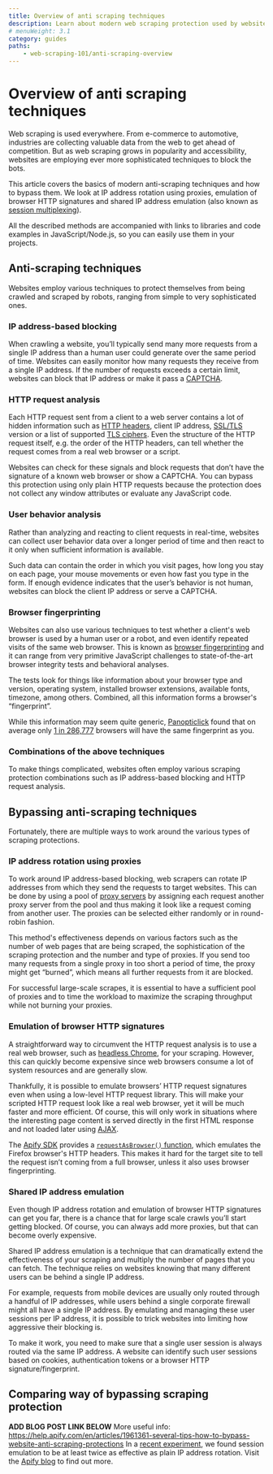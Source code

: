 ```yaml
---
title: Overview of anti scraping techniques
description: Learn about modern web scraping protection used by websites and how to bypass them. Scrape up to three times more pages by combining IP address rotation with per-IP-address storage.
# menuWeight: 3.1
category: guides
paths:
    - web-scraping-101/anti-scraping-overview
---
```


# Overview of anti scraping techniques

Web scraping is used everywhere. From e-commerce to automotive, industries are collecting valuable data from the web to get ahead of competition. But as web scraping grows in popularity and accessibility, websites are employing ever more sophisticated techniques to block the bots.

This article covers the basics of modern anti-scraping techniques and how to bypass them. We look at IP address rotation using proxies, emulation of browser HTTP signatures and shared IP address emulation (also known as [session multiplexing](https://en.wikipedia.org/wiki/Session_multiplexing)).

All the described methods are accompanied with links to libraries and code examples in JavaScript/Node.js, so you can easily use them in your projects.

## Anti-scraping techniques

Websites employ various techniques to protect themselves from being crawled and scraped by robots, ranging from simple to very sophisticated ones.

### IP address-based blocking

When crawling a website, you’ll typically send many more requests from a single IP address than a human user could generate over the same period of time. Websites can easily monitor how many requests they receive from a single IP address. If the number of requests exceeds a certain limit, websites can block that IP address or make it pass a [CAPTCHA](https://en.wikipedia.org/wiki/CAPTCHA).

### HTTP request analysis

Each HTTP request sent from a client to a web server contains a lot of hidden information such as
[HTTP headers](https://developer.mozilla.org/en-US/docs/Web/HTTP/Headers), client IP address,
[SSL/TLS](https://www.websecurity.digicert.com/security-topics/what-is-ssl-tls-https) version or a list of supported
[TLS ciphers](https://en.wikipedia.org/wiki/Cipher_suite). Even the structure of the HTTP request itself, e.g. the order of the HTTP headers, can tell whether the request comes from a real web browser or a script.

Websites can check for these signals and block requests that don’t have the signature of a known web browser or show a CAPTCHA. You can bypass this protection using only plain HTTP requests because the protection does not collect any window attributes or evaluate any JavaScript code.

### User behavior analysis

Rather than analyzing and reacting to client requests in real-time, websites can collect user behavior data over a longer period of time and then react to it only when sufficient information is available.

Such data can contain the order in which you visit pages, how long you stay on each page, your mouse movements or even how fast you type in the form. If enough evidence indicates that the user’s behavior is not human, websites can block the client IP address or serve a CAPTCHA.

### Browser fingerprinting

Websites can also use various techniques to test whether a client's web browser is used by a human user or a robot, and even identify repeated visits of the same web browser. This is known as [browser fingerprinting](https://pixelprivacy.com/resources/browser-fingerprinting/) and it can range from very primitive JavaScript challenges to state-of-the-art browser integrity tests and behavioral analyses.

The tests look for things like information about your browser type and version, operating system, installed browser extensions, available fonts, timezone, among others. Combined, all this information forms a browser's “fingerprint”.

While this information may seem quite generic, [Panopticlick](https://panopticlick.eff.org/) found that on average only [1 in 286,777](https://panopticlick.eff.org/static/browser-uniqueness.pdf) browsers will have the same fingerprint as you.

### Combinations of the above techniques

To make things complicated, websites often employ various scraping protection combinations such as IP address-based blocking and HTTP request analysis. 

## Bypassing anti-scraping techniques

Fortunately, there are multiple ways to work around the various types of scraping protections. 

### IP address rotation using proxies

To work around IP address-based blocking, web scrapers can rotate IP addresses from which they send the requests to target websites. This can be done by using a pool of [proxy servers](https://en.wikipedia.org/wiki/Proxy_server) by assigning each request another proxy server from the pool and thus making it look like a request coming from another user. The proxies can be selected either randomly or in round-robin fashion.

This method's effectiveness depends on various factors such as the number of web pages that are being scraped, the sophistication of the scraping protection and the number and type of proxies. If you send too many requests from a single proxy in too short a period of time, the proxy might get “burned”, which means all further requests from it are blocked.

For successful large-scale scrapes, it is essential to have a sufficient pool of proxies and to time the workload to maximize the scraping throughput while not burning your proxies.

### Emulation of browser HTTP signatures

A straightforward way to circumvent the HTTP request analysis is to use a real web browser, such as [headless Chrome](https://developers.google.com/web/updates/2017/04/headless-chrome), for your scraping. However, this can quickly become expensive since web browsers consume a lot of system resources and are generally slow.

Thankfully, it is possible to emulate browsers’ HTTP request signatures even when using a low-level HTTP request library. This will make your scripted HTTP request look like a real web browser, yet it will be much faster and more efficient. Of course, this will only work in situations where the interesting page content is served directly in the first HTML response and not loaded later using [AJAX](https://en.wikipedia.org/wiki/Ajax_(programming)).

The [Apify SDK](https://sdk.apify.com) provides a [`requestAsBrowser()` function](https://sdk.apify.com/docs/api/utils#utilsrequestasbrowseroptions), which emulates the Firefox browser's HTTP headers. This makes it hard for the target site to tell the request isn’t coming from a full browser, unless it also uses browser fingerprinting.

### Shared IP address emulation

Even though IP address rotation and emulation of browser HTTP signatures can get you far, there is a chance that for large scale crawls you’ll start getting blocked. Of course, you can always add more proxies, but that can become overly expensive.

Shared IP address emulation is a technique that can dramatically extend the effectiveness of your scraping and multiply the number of pages that you can fetch. The technique relies on websites knowing that many different users can be behind a single IP address.

For example, requests from mobile devices are usually only routed through a handful of IP addresses, while users behind a single corporate firewall might all have a single IP address. By emulating and managing these user sessions per IP address, it is possible to trick websites into limiting how aggressive their blocking is.

To make it work, you need to make sure that a single user session is always routed via the same IP address. A website can identify such user sessions based on cookies, authentication tokens or a browser HTTP signature/fingerprint.

## Comparing way of bypassing scraping protection
**ADD BLOG POST LINK BELOW**
More useful info: https://help.apify.com/en/articles/1961361-several-tips-how-to-bypass-website-anti-scraping-protections
In a [recent experiment](), we found session emulation to be at least twice as effective as plain IP address rotation. Visit the [Apify blog]() to find out more.
